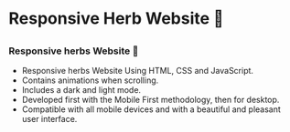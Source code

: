 # Responsive Herb Website 🎍 
## 
### Responsive herbs Website 🎍

- Responsive herbs Website Using HTML, CSS and JavaScript.
- Contains animations when scrolling.
- Includes a dark and light mode.
- Developed first with the Mobile First methodology, then for desktop.
- Compatible with all mobile devices and with a beautiful and pleasant user interface.

